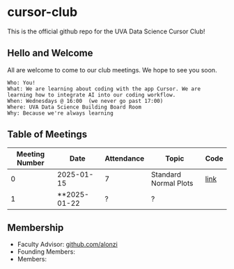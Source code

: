 # cursor-club
This is the official github repo for the UVA Data Science Cursor Club!

## Hello and Welcome
All are welcome to come to our club meetings. We hope to see you soon.

```
Who: You!
What: We are learning about coding with the app Cursor. We are learning how to integrate AI into our coding workflow.
When: Wednesdays @ 16:00  (we never go past 17:00)
Where: UVA Data Science Building Board Room
Why: Because we're always learning
```

## Table of Meetings
| Meeting Number | Date       | Attendance | Topic                 | Code |
|----------------|------------|------------|-----------------------|------|
| 0              | 2025-01-15 | 7          | Standard Normal Plots | [link](code/m000)
| 1              | **2025-01-22 | ? | ? | |

## Membership
* Faculty Advisor: [github.com/alonzi](https://www.github.com/alonzi)
* Founding Members:
* Members: 
